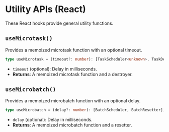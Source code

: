 # Utility APIs (React)

These React hooks provide general utility functions.

## `useMicrotask()`

Provides a memoized microtask function with an optional timeout.

```typescript
type useMicrotask = (timeout?: number): [TaskScheduler<unknown>, TaskDestroyer];
```

- `timeout` (optional): Delay in milliseconds.
- **Returns**: A memoized microtask function and a destroyer.

## `useMicrobatch()`

Provides a memoized microbatch function with an optional delay.

```typescript
type useMicrobatch = (delay?: number): [BatchScheduler, BatchResetter];
```

- `delay` (optional): Delay in milliseconds.
- **Returns**: A memoized microbatch function and a resetter.
